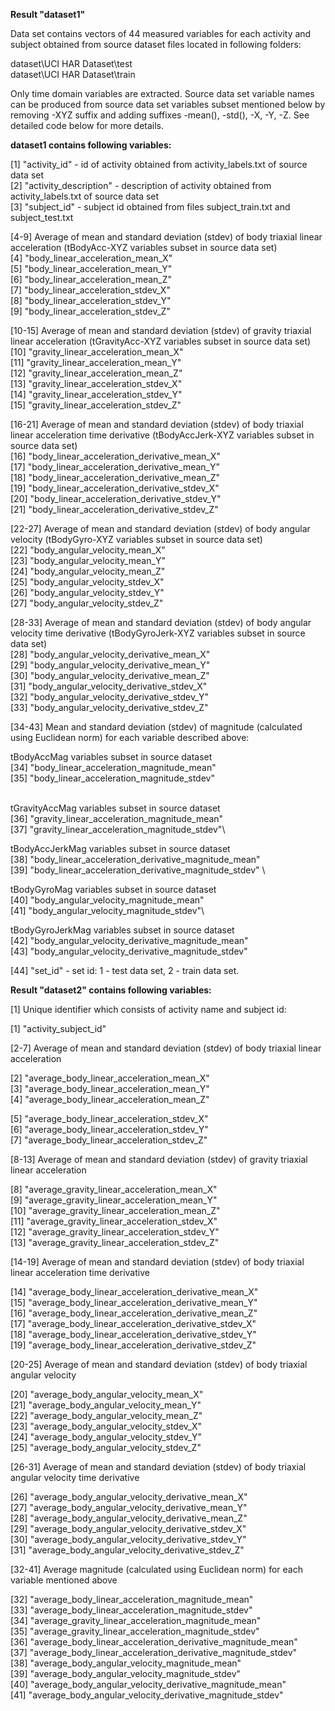 **Result "dataset1"**

Data set contains vectors of 44 measured variables for each activity and
subject obtained from source dataset files located in following folders:

dataset\\UCI HAR Dataset\\test\
dataset\\UCI HAR Dataset\\train

Only time domain variables are extracted. Source data set variable names
can be produced from source data set variables subset mentioned below by
removing -XYZ suffix and adding suffixes -mean(), -std(), -X, -Y, -Z.
See detailed code below for more details.

**dataset1 contains following variables:**

[1] "activity_id" - id of activity obtained from activity_labels.txt of
source data set\
[2] "activity_description" - description of activity obtained from
activity_labels.txt of source data set\
[3] "subject_id" - subject id obtained from files subject_train.txt and
subject_test.txt

[4-9] Average of mean and standard deviation (stdev) of body triaxial
linear acceleration (tBodyAcc-XYZ variables subset in source data set)\
[4] "body_linear_acceleration_mean_X"\
[5] "body_linear_acceleration_mean_Y"\
[6] "body_linear_acceleration_mean_Z"\
[7] "body_linear_acceleration_stdev_X"\
[8] "body_linear_acceleration_stdev_Y"\
[9] "body_linear_acceleration_stdev_Z"

[10-15] Average of mean and standard deviation (stdev) of gravity
triaxial linear acceleration (tGravityAcc-XYZ variables subset in source
data set)\
[10] "gravity_linear_acceleration_mean_X"\
[11] "gravity_linear_acceleration_mean_Y"\
[12] "gravity_linear_acceleration_mean_Z"\
[13] "gravity_linear_acceleration_stdev_X"\
[14] "gravity_linear_acceleration_stdev_Y"\
[15] "gravity_linear_acceleration_stdev_Z"

[16-21] Average of mean and standard deviation (stdev) of body triaxial
linear acceleration time derivative (tBodyAccJerk-XYZ variables subset
in source data set)\
[16] "body_linear_acceleration_derivative_mean_X"\
[17] "body_linear_acceleration_derivative_mean_Y"\
[18] "body_linear_acceleration_derivative_mean_Z"\
[19] "body_linear_acceleration_derivative_stdev_X"\
[20] "body_linear_acceleration_derivative_stdev_Y"\
[21] "body_linear_acceleration_derivative_stdev_Z"

[22-27] Average of mean and standard deviation (stdev) of body angular
velocity (tBodyGyro-XYZ variables subset in source data set)\
[22] "body_angular_velocity_mean_X"\
[23] "body_angular_velocity_mean_Y"\
[24] "body_angular_velocity_mean_Z"\
[25] "body_angular_velocity_stdev_X"\
[26] "body_angular_velocity_stdev_Y"\
[27] "body_angular_velocity_stdev_Z"

[28-33] Average of mean and standard deviation (stdev) of body angular
velocity time derivative (tBodyGyroJerk-XYZ variables subset in source
data set)\
[28] "body_angular_velocity_derivative_mean_X"\
[29] "body_angular_velocity_derivative_mean_Y"\
[30] "body_angular_velocity_derivative_mean_Z"\
[31] "body_angular_velocity_derivative_stdev_X"\
[32] "body_angular_velocity_derivative_stdev_Y"\
[33] "body_angular_velocity_derivative_stdev_Z"

[34-43] Mean and standard deviation (stdev) of magnitude (calculated
using Euclidean norm) for each variable described above:

tBodyAccMag variables subset in source dataset\
[34] "body_linear_acceleration_magnitude_mean" \
[35] "body_linear_acceleration_magnitude_stdev"

\
tGravityAccMag variables subset in source dataset\
[36] "gravity_linear_acceleration_magnitude_mean" \
[37] "gravity_linear_acceleration_magnitude_stdev"\

tBodyAccJerkMag variables subset in source dataset\
[38] "body_linear_acceleration_derivative_magnitude_mean" \
[39] "body_linear_acceleration_derivative_magnitude_stdev" \

tBodyGyroMag variables subset in source dataset\
[40] "body_angular_velocity_magnitude_mean"\
[41] "body_angular_velocity_magnitude_stdev"\

tBodyGyroJerkMag variables subset in source dataset\
[42] "body_angular_velocity_derivative_magnitude_mean"\
[43] "body_angular_velocity_derivative_magnitude_stdev"

[44] "set_id" - set id: 1 - test data set, 2 - train data set.

**Result "dataset2" contains following variables:**

[1] Unique identifier which consists of activity name and subject id:

[1] "activity_subject_id"

[2-7] Average of mean and standard deviation (stdev) of body triaxial
linear acceleration

[2] "average_body_linear_acceleration_mean_X"\
[3] "average_body_linear_acceleration_mean_Y"\
[4] "average_body_linear_acceleration_mean_Z"

[5] "average_body_linear_acceleration_stdev_X"\
[6] "average_body_linear_acceleration_stdev_Y"\
[7] "average_body_linear_acceleration_stdev_Z"

[8-13] Average of mean and standard deviation (stdev) of gravity
triaxial linear acceleration

[8] "average_gravity_linear_acceleration_mean_X"\
[9] "average_gravity_linear_acceleration_mean_Y"\
[10] "average_gravity_linear_acceleration_mean_Z"\
[11] "average_gravity_linear_acceleration_stdev_X"\
[12] "average_gravity_linear_acceleration_stdev_Y"\
[13] "average_gravity_linear_acceleration_stdev_Z"

[14-19] Average of mean and standard deviation (stdev) of body triaxial
linear acceleration time derivative

[14] "average_body_linear_acceleration_derivative_mean_X"\
[15] "average_body_linear_acceleration_derivative_mean_Y"\
[16] "average_body_linear_acceleration_derivative_mean_Z"\
[17] "average_body_linear_acceleration_derivative_stdev_X"\
[18] "average_body_linear_acceleration_derivative_stdev_Y"\
[19] "average_body_linear_acceleration_derivative_stdev_Z"

[20-25] Average of mean and standard deviation (stdev) of body triaxial
angular velocity

[20] "average_body_angular_velocity_mean_X"\
[21] "average_body_angular_velocity_mean_Y"\
[22] "average_body_angular_velocity_mean_Z"\
[23] "average_body_angular_velocity_stdev_X"\
[24] "average_body_angular_velocity_stdev_Y"\
[25] "average_body_angular_velocity_stdev_Z"

[26-31] Average of mean and standard deviation (stdev) of body triaxial
angular velocity time derivative

[26] "average_body_angular_velocity_derivative_mean_X"\
[27] "average_body_angular_velocity_derivative_mean_Y"\
[28] "average_body_angular_velocity_derivative_mean_Z"\
[29] "average_body_angular_velocity_derivative_stdev_X"\
[30] "average_body_angular_velocity_derivative_stdev_Y"\
[31] "average_body_angular_velocity_derivative_stdev_Z"

[32-41] Average magnitude (calculated using Euclidean norm) for each
variable mentioned above

[32] "average_body_linear_acceleration_magnitude_mean"\
[33] "average_body_linear_acceleration_magnitude_stdev"\
[34] "average_gravity_linear_acceleration_magnitude_mean"\
[35] "average_gravity_linear_acceleration_magnitude_stdev"\
[36] "average_body_linear_acceleration_derivative_magnitude_mean"\
[37] "average_body_linear_acceleration_derivative_magnitude_stdev"\
[38] "average_body_angular_velocity_magnitude_mean"\
[39] "average_body_angular_velocity_magnitude_stdev"\
[40] "average_body_angular_velocity_derivative_magnitude_mean"\
[41] "average_body_angular_velocity_derivative_magnitude_stdev"